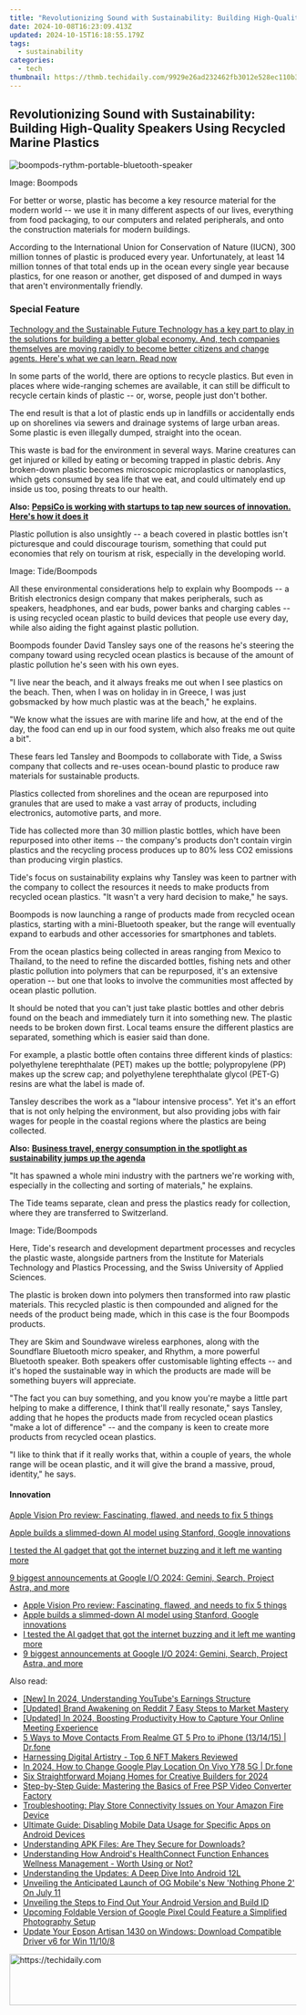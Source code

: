 ```yaml
---
title: "Revolutionizing Sound with Sustainability: Building High-Quality Speakers Using Recycled Marine Plastics"
date: 2024-10-08T16:23:09.413Z
updated: 2024-10-15T16:18:55.179Z
tags:
  - sustainability
categories:
  - tech
thumbnail: https://thmb.techidaily.com/9929e26ad232462fb3012e528ec110b36cc8e34a7ab835cf659d05f21b4127d5.jpg
---
```


## Revolutionizing Sound with Sustainability: Building High-Quality Speakers Using Recycled Marine Plastics

![boompods-rythm-portable-bluetooth-speaker](https://www.zdnet.com/a/img/resize/5722bcf5998f8bfc7b9a2d1ff5629bf6b3857cf3/2023/01/31/0dd53f68-fc8d-4bcf-a4a8-790313cfc6ed/boompods-rythm-portable-bluetooth-speaker.jpg?auto=webp&width=1280)

Image: Boompods

For better or worse, plastic has become a key resource material for the modern world -- we use it in many different aspects of our lives, everything from food packaging, to our computers and related peripherals, and onto the construction materials for modern buildings. 

According to the International Union for Conservation of Nature (IUCN), 300 million tonnes of plastic is produced every year. Unfortunately, at least 14 million tonnes of that total ends up in the ocean every single year because plastics, for one reason or another, get disposed of and dumped in ways that aren't environmentally friendly. 

### Special Feature

[Technology and the Sustainable Future Technology has a key part to play in the solutions for building a better global economy. And, tech companies themselves are moving rapidly to become better citizens and change agents. Here's what we can learn.  Read now](https://www.zdnet.com/topic/technology-and-the-sustainable-future/)

In some parts of the world, there are options to recycle plastics. But even in places where wide-ranging schemes are available, it can still be difficult to recycle certain kinds of plastic -- or, worse, people just don't bother. 

The end result is that a lot of plastic ends up in landfills or accidentally ends up on shorelines via sewers and drainage systems of large urban areas. Some plastic is even illegally dumped, straight into the ocean. 

This waste is bad for the environment in several ways. Marine creatures can get injured or killed by eating or becoming trapped in plastic debris. Any broken-down plastic becomes microscopic microplastics or nanoplastics, which gets consumed by sea life that we eat, and could ultimately end up inside us too, posing threats to our health. 

**Also:** [**PepsiCo is working with startups to tap new sources of innovation. Here's how it does it**](https://www.zdnet.com/article/pepsico-is-working-with-startups-to-tap-new-sources-of-innovation-heres-how-it-does-it/)

Plastic pollution is also unsightly -- a beach covered in plastic bottles isn't picturesque and could discourage tourism, something that could put economies that rely on tourism at risk, especially in the developing world. 

Image: Tide/Boompods

All these environmental considerations help to explain why Boompods -- a British electronics design company that makes peripherals, such as speakers, headphones, and ear buds, power banks and charging cables -- is using recycled ocean plastic to build devices that people use every day, while also aiding the fight against plastic pollution. 

Boompods founder David Tansley says one of the reasons he's steering the company toward using recycled ocean plastics is because of the amount of plastic pollution he's seen with his own eyes. 

"I live near the beach, and it always freaks me out when I see plastics on the beach. Then, when I was on holiday in in Greece, I was just gobsmacked by how much plastic was at the beach," he explains. 

"We know what the issues are with marine life and how, at the end of the day, the food can end up in our food system, which also freaks me out quite a bit". 

These fears led Tansley and Boompods to collaborate with Tide, a Swiss company that collects and re-uses ocean-bound plastic to produce raw materials for sustainable products. 

Plastics collected from shorelines and the ocean are repurposed into granules that are used to make a vast array of products, including electronics, automotive parts, and more. 

Tide has collected more than 30 million plastic bottles, which have been repurposed into other items -- the company's products don't contain virgin plastics and the recycling process produces up to 80% less CO2 emissions than producing virgin plastics. 

Tide's focus on sustainability explains why Tansley was keen to partner with the company to collect the resources it needs to make products from recycled ocean plastics. "It wasn't a very hard decision to make," he says. 

Boompods is now launching a range of products made from recycled ocean plastics, starting with a mini-Bluetooth speaker, but the range will eventually expand to earbuds and other accessories for smartphones and tablets. 

From the ocean plastics being collected in areas ranging from Mexico to Thailand, to the need to refine the discarded bottles, fishing nets and other plastic pollution into polymers that can be repurposed, it's an extensive operation -- but one that looks to involve the communities most affected by ocean plastic pollution.

It should be noted that you can't just take plastic bottles and other debris found on the beach and immediately turn it into something new. The plastic needs to be broken down first. Local teams ensure the different plastics are separated, something which is easier said than done. 

For example, a plastic bottle often contains three different kinds of plastics: polyethylene terephthalate (PET) makes up the bottle; polypropylene (PP) makes up the screw cap; and polyethylene terephthalate glycol (PET-G) resins are what the label is made of.

Tansley describes the work as a "labour intensive process". Yet it's an effort that is not only helping the environment, but also providing jobs with fair wages for people in the coastal regions where the plastics are being collected.

**Also:** [**Business travel, energy consumption in the spotlight as sustainability jumps up the agenda**](https://www.zdnet.com/article/sustainability-initiatives-wont-just-save-the-planet-theyll-save-your-company-too/)

"It has spawned a whole mini industry with the partners we're working with, especially in the collecting and sorting of materials," he explains. 

The Tide teams separate, clean and press the plastics ready for collection, where they are transferred to Switzerland. 

Image: Tide/Boompods

Here, Tide's research and development department processes and recycles the plastic waste, alongside partners from the Institute for Materials Technology and Plastics Processing, and the Swiss University of Applied Sciences. 

The plastic is broken down into polymers then transformed into raw plastic materials. This recycled plastic is then compounded and aligned for the needs of the product being made, which in this case is the four Boompods products. 

They are Skim and Soundwave wireless earphones, along with the Soundflare Bluetooth micro speaker, and Rhythm, a more powerful Bluetooth speaker. Both speakers offer customisable lighting effects -- and it's hoped the sustainable way in which the products are made will be something buyers will appreciate. 

"The fact you can buy something, and you know you're maybe a little part helping to make a difference, I think that'll really resonate," says Tansley, adding that he hopes the products made from recycled ocean plastics "make a lot of difference" -- and the company is keen to create more products from recycled ocean plastics. 

"I like to think that if it really works that, within a couple of years, the whole range will be ocean plastic, and it will give the brand a massive, proud, identity," he says. 

#### Innovation

[Apple Vision Pro review: Fascinating, flawed, and needs to fix 5 things](https://www.zdnet.com/article/apple-vision-pro-review/ "Apple Vision Pro review: Fascinating, flawed, and needs to fix 5 things")

[Apple builds a slimmed-down AI model using Stanford, Google innovations](https://www.zdnet.com/article/apple-builds-a-slimmed-down-ai-model-using-stanford-google-innovations/ "Apple builds a slimmed-down AI model using Stanford, Google innovations")

[I tested the AI gadget that got the internet buzzing and it left me wanting more](https://www.zdnet.com/article/i-tested-the-ai-gadget-that-got-the-internet-buzzing-and-it-left-me-wanting-more/ "I tested the AI gadget that got the internet buzzing and it left me wanting more")

[9 biggest announcements at Google I/O 2024: Gemini, Search, Project Astra, and more](https://www.zdnet.com/article/is-openai-sweating-9-google-features-announced-for-gemini-search-android-and-more/ "9 biggest announcements at Google I/O 2024: Gemini, Search, Project Astra, and more")

* [Apple Vision Pro review: Fascinating, flawed, and needs to fix 5 things](https://www.zdnet.com/article/apple-vision-pro-review/ "Apple Vision Pro review: Fascinating, flawed, and needs to fix 5 things")
* [Apple builds a slimmed-down AI model using Stanford, Google innovations](https://www.zdnet.com/article/apple-builds-a-slimmed-down-ai-model-using-stanford-google-innovations/ "Apple builds a slimmed-down AI model using Stanford, Google innovations")
* [I tested the AI gadget that got the internet buzzing and it left me wanting more](https://www.zdnet.com/article/i-tested-the-ai-gadget-that-got-the-internet-buzzing-and-it-left-me-wanting-more/ "I tested the AI gadget that got the internet buzzing and it left me wanting more")
* [9 biggest announcements at Google I/O 2024: Gemini, Search, Project Astra, and more](https://www.zdnet.com/article/is-openai-sweating-9-google-features-announced-for-gemini-search-android-and-more/ "9 biggest announcements at Google I/O 2024: Gemini, Search, Project Astra, and more")

<ins class="adsbygoogle"
     style="display:block"
     data-ad-format="autorelaxed"
     data-ad-client="ca-pub-7571918770474297"
     data-ad-slot="1223367746"></ins>

<ins class="adsbygoogle"
     style="display:block"
     data-ad-client="ca-pub-7571918770474297"
     data-ad-slot="8358498916"
     data-ad-format="auto"
     data-full-width-responsive="true"></ins>

<span class="atpl-alsoreadstyle">Also read:</span>
<div><ul>
<li><a href="https://youtube-blog.techidaily.com/n-2024-understanding-youtubes-earnings-structure/"><u>[New] In 2024, Understanding YouTube's Earnings Structure</u></a></li>
<li><a href="https://extra-information.techidaily.com/updated-brand-awakening-on-reddit-7-easy-steps-to-market-mastery/"><u>[Updated] Brand Awakening on Reddit 7 Easy Steps to Market Mastery</u></a></li>
<li><a href="https://screen-recording.techidaily.com/updated-in-2024-boosting-productivity-how-to-capture-your-online-meeting-experience/"><u>[Updated] In 2024, Boosting Productivity How to Capture Your Online Meeting Experience</u></a></li>
<li><a href="https://blog-min.techidaily.com/5-ways-to-move-contacts-from-realme-gt-5-pro-to-iphone-131415-drfone-by-drfone-transfer-from-android-transfer-from-android/"><u>5 Ways to Move Contacts From Realme GT 5 Pro to iPhone (13/14/15) | Dr.fone</u></a></li>
<li><a href="https://extra-resources.techidaily.com/harnessing-digital-artistry-top-6-nft-makers-reviewed/"><u>Harnessing Digital Artistry - Top 6 NFT Makers Reviewed</u></a></li>
<li><a href="https://review-topics.techidaily.com/in-2024-how-to-change-google-play-location-on-vivo-y78-5g-drfone-by-drfone-virtual-android/"><u>In 2024, How to Change Google Play Location On Vivo Y78 5G | Dr.fone</u></a></li>
<li><a href="https://screen-sharing-recording.techidaily.com/six-straightforward-mojang-homes-for-creative-builders-for-2024/"><u>Six Straightforward Mojang Homes for Creative Builders for 2024</u></a></li>
<li><a href="https://blog-min.techidaily.com/step-by-step-guide-mastering-the-basics-of-free-psp-video-converter-factory/"><u>Step-by-Step Guide: Mastering the Basics of Free PSP Video Converter Factory</u></a></li>
<li><a href="https://hardware-reviews.techidaily.com/troubleshooting-play-store-connectivity-issues-on-your-amazon-fire-device/"><u>Troubleshooting: Play Store Connectivity Issues on Your Amazon Fire Device</u></a></li>
<li><a href="https://hardware-reviews.techidaily.com/ultimate-guide-disabling-mobile-data-usage-for-specific-apps-on-android-devices/"><u>Ultimate Guide: Disabling Mobile Data Usage for Specific Apps on Android Devices</u></a></li>
<li><a href="https://hardware-reviews.techidaily.com/understanding-apk-files-are-they-secure-for-downloads/"><u>Understanding APK Files: Are They Secure for Downloads?</u></a></li>
<li><a href="https://hardware-reviews.techidaily.com/understanding-how-androids-healthconnect-function-enhances-wellness-management-worth-using-or-not/"><u>Understanding How Android's HealthConnect Function Enhances Wellness Management - Worth Using or Not?</u></a></li>
<li><a href="https://hardware-reviews.techidaily.com/understanding-the-updates-a-deep-dive-into-android-12l/"><u>Understanding the Updates: A Deep Dive Into Android 12L</u></a></li>
<li><a href="https://hardware-reviews.techidaily.com/unveiling-the-anticipated-launch-of-og-mobiles-new-nothing-phone-2-on-july-11/"><u>Unveiling the Anticipated Launch of OG Mobile's New 'Nothing Phone 2' On July 11</u></a></li>
<li><a href="https://hardware-reviews.techidaily.com/unveiling-the-steps-to-find-out-your-android-version-and-build-id/"><u>Unveiling the Steps to Find Out Your Android Version and Build ID</u></a></li>
<li><a href="https://hardware-reviews.techidaily.com/upcoming-foldable-version-of-google-pixel-could-feature-a-simplified-photography-setup/"><u>Upcoming Foldable Version of Google Pixel Could Feature a Simplified Photography Setup</u></a></li>
<li><a href="https://win-amazing.techidaily.com/update-your-epson-artisan-1430-on-windows-download-compatible-driver-v6-for-win-11108/"><u>Update Your Epson Artisan 1430 on Windows: Download Compatible Driver v6 for Win 11/10/8</u></a></li>
</ul></div>

<!-- affiliate ads begin -->
<a href="https://appsumo.8odi.net/c/5597632/2075476/7443" target="_top" id="2075476">
  <img src="//a.impactradius-go.com/display-ad/7443-2075476" border="0" alt="https://techidaily.com" width="728" height="90"/>
</a>
<img height="0" width="0" src="https://appsumo.8odi.net/i/5597632/2075476/7443" style="position:absolute;visibility:hidden;" border="0" />
<!-- affiliate ads end -->

